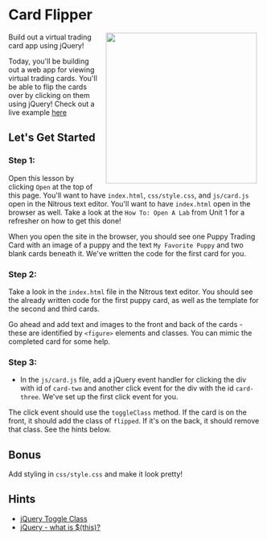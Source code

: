 # Card Flipper

<img src="https://s3.amazonaws.com/after-school-assets/cards.gif" hspace="10" align="right" width="300px">

Build out a virtual trading card app using jQuery! 

Today, you'll be building out a web app for viewing virtual trading cards. You'll be able to flip the cards over by clicking on them using jQuery! Check out a live example [here](http://learn-co-curriculum.github.io/hs-intro-to-web-development-jquery-card-flipper-to-do/)

## Let's Get Started

### Step 1:

Open this lesson by clicking `Open` at the top of this page. You'll want to have `index.html`, `css/style.css`, and `js/card.js` open in the Nitrous text editor. You'll want to have `index.html` open in the browser as well. Take a look at the `How To: Open A Lab` from Unit 1 for a refresher on how to get this done! 

When you open the site in the browser, you should see one Puppy Trading Card with an image of a puppy and the text `My Favorite Puppy` and two blank cards beneath it. We've written the code for the first card for you.

### Step 2:

Take a look in the `index.html` file in the Nitrous text editor. You should see the already written code for the first puppy card, as well as the template for the second and third cards.

Go ahead and add text and images to the front and back of the cards - these are identified by `<figure>` elements and classes. You can mimic the completed card for some help.

### Step 3: 
+ In the `js/card.js` file, add a jQuery event handler for clicking the div with id of `card-two` and another click event for the div with the id `card-three`. We've set up the first click event for you.

The click event should use the `toggleClass` method. If the card is on the front, it should add the class of `flipped`. If it's on the back, it should remove that class. See the hints below. 
 

## Bonus
Add styling in `css/style.css` and make it look pretty!

## Hints
+ [jQuery Toggle Class](http://api.jquery.com/toggleclass/)
+ [jQuery - what is $(this)?](http://www.learningjquery.com/2007/08/what-is-this)
